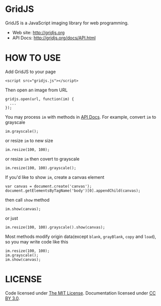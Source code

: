 # GridJS

GridJS is a JavaScript imaging library for web programming.

* Web site: <http://gridjs.org>
* API Docs: <http://gridjs.org/docs/API.html>

# HOW TO USE

Add GridJS to your page

```
<script src="gridjs.js"></script>
```

Then open an image from URL

```
gridjs.open(url, function(im) {
  ...
});
```

You may process `im` with methods in [API Docs](http://gridjs.org/docs/API.html). For example, convert `im` to grayscale

```
im.grayscale();
```

or resize `im` to new size

```
im.resize(100, 100);
```

or resize `im` then covert to grayscale

```
im.resize(100, 100).grayscale();
```

If you'd like to show `im`, create a canvas element

```
var canvas = document.create('canvas');
document.getElementsByTagName('body')[0].appendChild(canvas);
```

then call `show` method

```
im.show(canvas);
```

or just

```
im.resize(100, 100).grayscale().show(canvas);
```

Most methods modify origin data(except `blank`, `grayBlank`, `copy` and `load`), so you may write code like this

```
im.resize(100, 100);
im.grayscale();
im.show(canvas);
```

# LICENSE

Code licensed under [The MIT License](https://github.com/gridjs/gridjs/blob/master/LICENSE). Documentation licensed under [CC BY 3.0](http://creativecommons.org/licenses/by/3.0/).